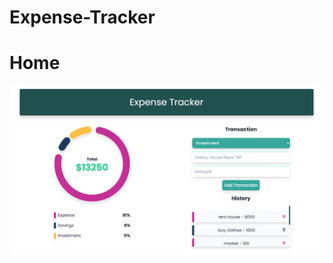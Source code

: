 # Expense-Tracker

# Home
<img width="1440" alt="login" src="https://github.com/yashivaish87/expense-tracker/blob/pro_structure/img.png">
